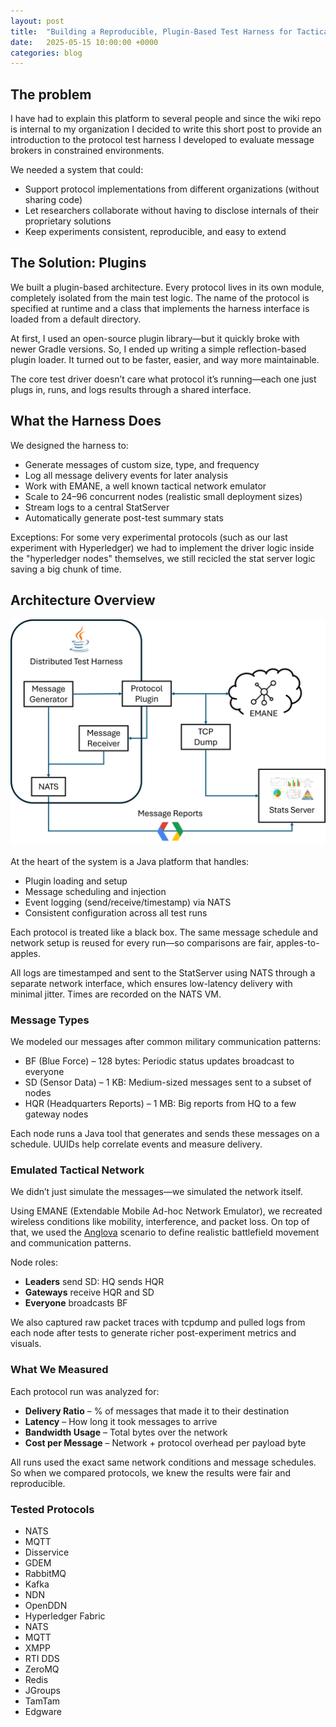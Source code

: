 ```yaml
---
layout: post
title:  "Building a Reproducible, Plugin-Based Test Harness for Tactical Networks"
date:   2025-05-15 10:00:00 +0000
categories: blog
---
```


## The problem
I have had to explain this platform to several people and since the wiki repo is internal to my organization I decided to write this short post to provide an introduction to the protocol
test harness I developed to evaluate message brokers in constrained environments.

We needed a system that could:

* Support protocol implementations from different organizations (without sharing code)
* Let researchers collaborate without having to disclose internals of their proprietary solutions
* Keep experiments consistent, reproducible, and easy to extend

## The Solution: Plugins
We built a plugin-based architecture. Every protocol lives in its own module, completely isolated from the main test logic. The name of the protocol is specified at runtime and a class that implements the harness interface is loaded from a default directory.

At first, I used an open-source plugin library—but it quickly broke with newer Gradle versions. So, I ended up writing a simple reflection-based 
plugin loader. It turned out to be faster, easier, and way more maintainable.

The core test driver doesn’t care what protocol it’s running—each one just plugs in, runs, and logs results through a shared interface.

## What the Harness Does
We designed the harness to:
* Generate messages of custom size, type, and frequency
* Log all message delivery events for later analysis
* Work with EMANE, a well known tactical network emulator
* Scale to 24–96 concurrent nodes (realistic small deployment sizes)
* Stream logs to a central StatServer
* Automatically generate post-test summary stats

Exceptions: For some very experimental protocols (such as our last experiment with Hyperledger) we had to implement the driver logic inside the "hyperledger nodes" themselves,
we still recicled the stat server logic saving a big chunk of time. 

## Architecture Overview

![Test Harness Architecture](https://github.com/rFronteddu/rfronteddu.github.io/blob/main/img/test_harness.png?raw=true)


At the heart of the system is a Java platform that handles:
* Plugin loading and setup
* Message scheduling and injection
* Event logging (send/receive/timestamp) via NATS
* Consistent configuration across all test runs

Each protocol is treated like a black box. The same message schedule and network setup is reused for every run—so comparisons are fair, apples-to-apples.

All logs are timestamped and sent to the StatServer using NATS through a separate network interface, which ensures low-latency delivery with minimal jitter. Times are
recorded on the NATS VM.

### Message Types
We modeled our messages after common military communication patterns:

* BF (Blue Force) – 128 bytes: Periodic status updates broadcast to everyone
* SD (Sensor Data) – 1 KB: Medium-sized messages sent to a subset of nodes
* HQR (Headquarters Reports) – 1 MB: Big reports from HQ to a few gateway nodes

Each node runs a Java tool that generates and sends these messages on a schedule. UUIDs help correlate events and measure delivery.

### Emulated Tactical Network
We didn’t just simulate the messages—we simulated the network itself.

Using EMANE (Extendable Mobile Ad-hoc Network Emulator), we recreated wireless conditions like mobility, interference, and packet loss. On top of that, we used the [Anglova](https://anglova.net/) scenario to define realistic battlefield movement and communication patterns.

Node roles:
* **Leaders** send SD: HQ sends HQR
* **Gateways** receive HQR and SD
* **Everyone** broadcasts BF

We also captured raw packet traces with tcpdump and pulled logs from each node after tests to generate richer post-experiment metrics and visuals.

### What We Measured
Each protocol run was analyzed for:
* **Delivery Ratio** – % of messages that made it to their destination
* **Latency** – How long it took messages to arrive
* **Bandwidth Usage** – Total bytes over the network
* **Cost per Message** – Network + protocol overhead per payload byte

All runs used the exact same network conditions and message schedules. So when we compared protocols, we knew the results were fair and reproducible.

### Tested Protocols
* NATS
* MQTT
* Disservice
* GDEM
* RabbitMQ
* Kafka
* NDN
* OpenDDN
* Hyperledger Fabric
* NATS
* MQTT
* XMPP
* RTI DDS
* ZeroMQ
* Redis
* JGroups
* TamTam
* Edgware

